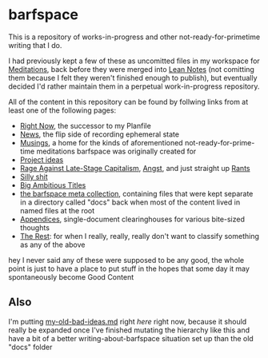 # barfspace

This is a repository of works-in-progress and other not-ready-for-primetime writing that I do.

I had previously kept a few of these as uncomitted files in my workspace for [Meditations][], back before they were merged into [Lean Notes][] (not comitting them because I felt they weren't finished enough to publish), but eventually decided I'd rather maintain them in a perpetual work-in-progress repository.

All of the content in this repository can be found by follwing links from at least one of the following pages:

- [Right Now][], the successor to my Planfile
- [News][], the flip side of recording ephemeral state
- [Musings][], a home for the kinds of aforementioned not-ready-for-prime-time meditations barfspace was originally created for
- [Project ideas][projects]
- [Rage Against Late-Stage Capitalism][lsc], [Angst][], and just straight up [Rants][]
- [Silly shit][]
- [Big Ambitious Titles][big]
- [the barfspace meta collection][meta], containing files that were kept separate in a directory called "docs" back when most of the content lived in named files at the root
- [Appendices][], single-document clearinghouses for various bite-sized thoughts
- [The Rest][]: for when I really, really, really don't want to classify something as any of the above

hey I never said any of these were supposed to be any good, the whole point is just to have a place to put stuff in the hopes that some day it may spontaneously become Good Content

## Also

I'm putting [my-old-bad-ideas.md][] right *here* right now, because it should really be expanded once I've finished mutating the hierarchy like this and have a bit of a better writing-about-barfspace situation set up than the old "docs" folder

[Lean Notes]: https://github.com/stuartpb/leannotes
[Meditations]: https://github.com/stuartpb/leannotes/blob/master/content/8f2359ae-186f-4878-b5e5-33f3c177e6fc.md

[Right Now]: content/41218b84-cd08-48a5-b91a-865e8b90c46a.md
[News]: content/afcfaa78-ef7e-429e-a2ea-0b5c7abaf7b7.md
[projects]: content/8509d6ba-3cdd-418a-82ea-94cc044b6aef.md
[big]: content/4adf317e-82f2-4241-9231-e6d23667aeaf.md
[lsc]: content/edfa6a8f-ba13-42e8-a476-490464764157.md
[Musings]: content/b3a81329-fbe5-42e6-be3c-5a836c5155e7.md
[Angst]: content/462ad06e-1792-433f-a638-ef8084c36217.md
[Rants]: content/485c287b-0587-4d0f-841f-cb62e3411efd.md
[Silly shit]: content/e1cae26c-3271-48ac-aa0c-a085fa4aa211
[meta]: content/8c5a1d30-97d9-4395-85be-b6c8ba57b239.md
[Appendices]: content/f161276f-fd3c-49bb-93b1-3e99aab9e266.md
[The Rest]: content/ff47c3c8-6686-4225-ba27-23f61c604e0d.md
[my-old-bad-ideas.md]: content/f3f3d6ba-6342-415a-9f3b-ab4f1d75a692.md
